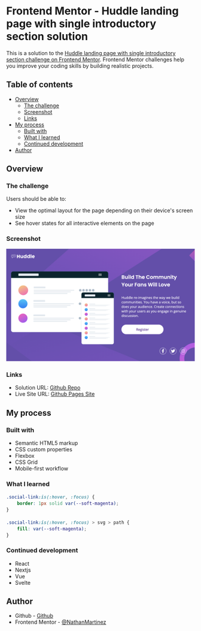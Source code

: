 # Frontend Mentor - Huddle landing page with single introductory section solution

This is a solution to the [Huddle landing page with single introductory section challenge on Frontend Mentor](https://www.frontendmentor.io/challenges/huddle-landing-page-with-a-single-introductory-section-B_2Wvxgi0). Frontend Mentor challenges help you improve your coding skills by building realistic projects.

## Table of contents

- [Overview](#overview)
  - [The challenge](#the-challenge)
  - [Screenshot](#screenshot)
  - [Links](#links)
- [My process](#my-process)
  - [Built with](#built-with)
  - [What I learned](#what-i-learned)
  - [Continued development](#continued-development)
- [Author](#author)

## Overview

### The challenge

Users should be able to:

- View the optimal layout for the page depending on their device's screen size
- See hover states for all interactive elements on the page

### Screenshot

![](./images/Screen%20Shot%202023-02-06%20at%2010.41.13%20PM.png)

### Links

- Solution URL: [Github Repo](https://github.com/NathanMartinez/fm-huddle-landing-page-with-single-introductory-section)
- Live Site URL: [Github Pages Site](https://nathanmartinez.github.io/fm-huddle-landing-page-with-single-introductory-section/)

## My process

### Built with

- Semantic HTML5 markup
- CSS custom properties
- Flexbox
- CSS Grid
- Mobile-first workflow

### What I learned

```css
.social-link:is(:hover, :focus) {
	border: 1px solid var(--soft-magenta);
}

.social-link:is(:hover, :focus) > svg > path {
	fill: var(--soft-magenta);
}
```

### Continued development

- React
- Nextjs
- Vue
- Svelte

## Author

- Github - [Github](https://github.com/NathanMartinez/)
- Frontend Mentor - [@NathanMartinez](https://www.frontendmentor.io/profile/NathanMartinez)
